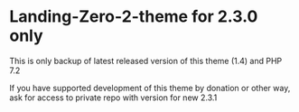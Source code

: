 # Landing-Zero-2-theme for 2.3.0 only

This is only backup of latest released version of this theme (1.4) and PHP 7.2 

If you have supported development of this theme by donation or other way, ask for access to private repo with version for new 2.3.1




